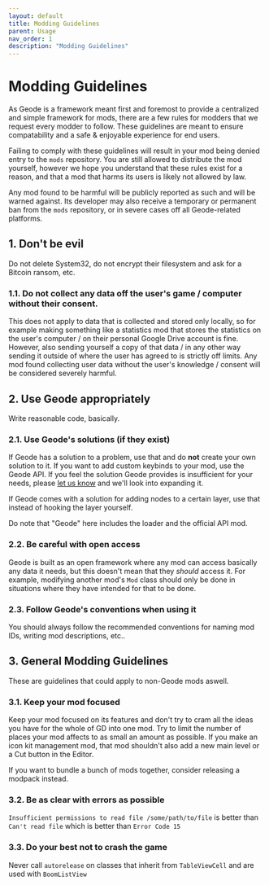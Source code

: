 ```yaml
---
layout: default
title: Modding Guidelines
parent: Usage
nav_order: 1
description: "Modding Guidelines"
---
```


# Modding Guidelines

As Geode is a framework meant first and foremost to provide a centralized and simple framework for mods, there are a few rules for modders that we request every modder to follow. These guidelines are meant to ensure compatability and a safe & enjoyable experience for end users.

Failing to comply with these guidelines will result in your mod being denied entry to the `mods` repository. You are still allowed to distribute the mod yourself, however we hope you understand that these rules exist for a reason, and that a mod that harms its users is likely not allowed by law.

Any mod found to be harmful will be publicly reported as such and will be warned against. Its developer may also receive a temporary or permanent ban from the `mods` repository, or in severe cases off all Geode-related platforms.

## 1. Don't be evil

Do not delete System32, do not encrypt their filesystem and ask for a Bitcoin ransom, etc.

### 1.1. Do not collect any data off the user's game / computer without their consent.

This does not apply to data that is collected and stored only locally, so for example making something like a statistics mod that stores the statistics on the user's computer / on their personal Google Drive account is fine. However, also sending yourself a copy of that data / in any other way sending it outside of where the user has agreed to is strictly off limits. Any mod found collecting user data without the user's knowledge / consent will be considered severely harmful.

## 2. Use Geode appropriately

Write reasonable code, basically.

### 2.1. Use Geode's solutions (if they exist)

If Geode has a solution to a problem, use that and do **not** create your own solution to it. If you want to add custom keybinds to your mod, use the Geode API. If you feel the solution Geode provides is insufficient for your needs, please [let us know](/docs/contributing) and we'll look into expanding it.

If Geode comes with a solution for adding nodes to a certain layer, use that instead of hooking the layer yourself.

Do note that "Geode" here includes the loader and the official API mod.

### 2.2. Be careful with open access

Geode is built as an open framework where any mod can access basically any data it needs, but this doesn't mean that they *should* access it. For example, modifying another mod's `Mod` class should only be done in situations where they have intended for that to be done.

### 2.3. Follow Geode's conventions when using it

You should always follow the recommended conventions for naming mod IDs, writing mod descriptions, etc..

## 3. General Modding Guidelines

These are guidelines that could apply to non-Geode mods aswell.

### 3.1. Keep your mod focused

Keep your mod focused on its features and don't try to cram all the ideas you have for the whole of GD into one mod. Try to limit the number of places your mod affects to as small an amount as possible. If you make an icon kit management mod, that mod shouldn't also add a new main level or a Cut button in the Editor.

If you want to bundle a bunch of mods together, consider releasing a modpack instead.

### 3.2. Be as clear with errors as possible

`Insufficient permissions to read file /some/path/to/file` is better than `Can't read file` which is better than `Error Code 15`

### 3.3. Do your best not to crash the game

Never call `autorelease` on classes that inherit from `TableViewCell` and are used with `BoomListView`

